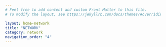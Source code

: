 ```yaml
---
# Feel free to add content and custom Front Matter to this file.
# To modify the layout, see https://jekyllrb.com/docs/themes/#overriding-theme-defaults

layout: home-network
title: "NETWORK"
category: network
navigation_order: "4"
---
```

